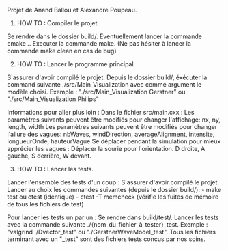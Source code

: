 Projet de Anand Ballou et Alexandre Poupeau.

1) HOW TO : Compiler le projet.

Se rendre dans le dossier build/.
Eventuellement lancer la commande cmake ..
Executer la commande make.
(Ne pas hésiter à lancer la commande make clean en cas de bug)

2) HOW TO : Lancer le programme principal.

S'assurer d'avoir compilé le projet.
Depuis le dossier build/, éxécuter la command suivante ./src/Main_Visualization
avec comme argument le modèle choisi.
Exemple : "./src/Main_Visualization Gerstner" ou "./src/Main_Visualization Philips"

Informations pour aller plus loin :
  Dans le fichier src/main.cxx :
  Les paramètres suivants peuvent être modifiés pour changer l'affichage:
    nx, ny, length, width
  Les paramètres suivants peuvent être modifiés pour changer l'allure des vagues:
    nbWaves, windDirection, averageAlignment, intensite, longueurOnde, hauteurVague
  Se déplacer pendant la simulation pour mieux apprécier les vagues :
    Déplacer la sourie pour l'orientation.
    D droite, A gauche, S derrière, W devant.

3) HOW TO : Lancer les tests.

Lancer l'ensemble des tests d'un coup :
  S'assurer d'avoir compilé le projet.
  Lancer au choix les commandes suivantes (depuis le dossier build/):
    - make test ou ctest (identique)
    - ctest -T memcheck (vérifie les fuites de mémoire de tous les fichiers de test)

Pour lancer les tests un par un :
  Se rendre dans build/test/.
  Lancer les tests avec la commande suivante ./{nom_du_fichier_à_tester}_test.
  Exemple : "valgrind ./Dvector_test" ou "./GerstnerWaveModel_test".
  Tous les fichiers terminant avec un "_test" sont des fichiers tests
  conçus par nos soins.
